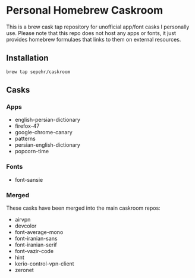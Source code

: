 # Personal Homebrew Caskroom
This is a brew cask tap repository for unofficial app/font casks I personally use. Please note that this repo does not host any apps or fonts, it just provides homebrew formulaes that links to them on external resources.  

## Installation
```shell
brew tap sepehr/caskroom
```

## Casks
### Apps
- english-persian-dictionary
- firefox-47
- google-chrome-canary
- patterns
- persian-english-dictionary
- popcorn-time

### Fonts
- font-sansie

### Merged
These casks have been merged into the main caskroom repos:  

- airvpn
- devcolor
- font-average-mono
- font-iranian-sans
- font-iranian-serif
- font-vazir-code
- hint
- kerio-control-vpn-client
- zeronet
